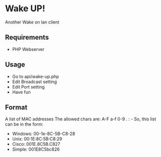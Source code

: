 # Wake UP!

Another Wake on lan client

## Requirements

* PHP Webserver

## Usage

* Go to api/wake-up.php
* Edit Broadcast setting
* Edit Port setting
* Have fun

## Format

A list of MAC addresses
The allowed chars are: A-F a-f 0-9 . : -
So, this list can be in the form:

* Windows: 00-1e-8C-5B-C8-28
* Unix:    00:1E:8C:5B:C8:29
* Cisco:   001E.8C5B.C827
* Simple:  001E8C5bc826
